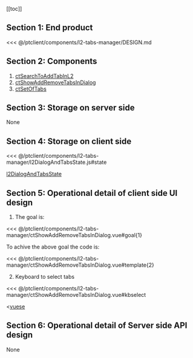 [[toc]]

## Section 1: End product

<<< @/ptclient/components/l2-tabs-manager/DESIGN.md

## Section 2: Components

1. [ctSearchToAddTabInL2](https://github.com/savantcare/ptfile/tree/master/ptclient/components/l2-tabs-manager/ctSearchToAddTabInL2.vue)
2. [ctShowAddRemoveTabsInDialog](https://github.com/savantcare/ptfile/tree/master/ptclient/components/l2-tabs-manager/ctShowAddRemoveTabsInDialog.vue)
3. [ctSetOfTabs](https://github.com/savantcare/ptfile/tree/master/ptclient/components/l2-tabs-manager/ctSetOfTabs.vue)

## Section 3: Storage on server side

None

## Section 4: Storage on client side

<<< @/ptclient/components/l2-tabs-manager/l2DialogAndTabsState.js#state

[l2DialogAndTabsState](https://github.com/savantcare/ptfile/tree/master/ptclient/components/l2-tabs-manager/l2DialogAndTabsState.js)

## Section 5: Operational detail of client side UI design

1. The goal is:

<<< @/ptclient/components/l2-tabs-manager/ctShowAddRemoveTabsInDialog.vue#goal{1}

To achive the above goal the code is:

<<< @/ptclient/components/l2-tabs-manager/ctShowAddRemoveTabsInDialog.vue#template{2}

2. Keyboard to select tabs

<<< @/ptclient/components/l2-tabs-manager/ctShowAddRemoveTabsInDialog.vue#kbselect

<[vuese](@/ptclient/components/l2-tabs-manager/ctShowAddRemoveTabsInDialog.vue)

## Section 6: Operational detail of Server side API design

None
